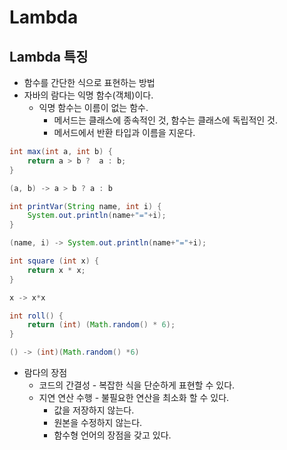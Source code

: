 # Lambda

## Lambda 특징
- 함수를 간단한 식으로 표현하는 방법
- 자바의 람다는 익명 함수(객체)이다.
    + 익명 함수는 이름이 없는 함수.
        * 메서드는 클래스에 종속적인 것, 함수는 클래스에 독립적인 것.
        * 메서드에서 반환 타입과 이름을 지운다.
```java
int max(int a, int b) {
    return a > b ?  a : b;
}

(a, b) -> a > b ? a : b
```

```java
int printVar(String name, int i) {
    System.out.println(name+"="+i);
}

(name, i) -> System.out.println(name+"="+i);
```

```java
int square (int x) {
    return x * x;
}

x -> x*x
```

```java
int roll() {
    return (int) (Math.random() * 6);
}

() -> (int)(Math.random() *6)
```
    
- 람다의 장점
    + 코드의 간결성 - 복잡한 식을 단순하게 표현할 수 있다.
    + 지연 연산 수행 - 불필요한 연산을 최소화 할 수 있다.
        * 값을 저장하지 않는다.
        * 원본을 수정하지 않는다.
        * 함수형 언어의 장점을 갖고 있다.